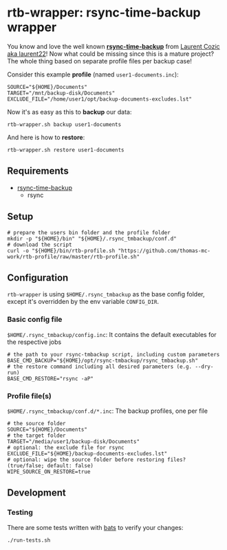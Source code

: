 # rtb-wrapper: rsync-time-backup wrapper

You know and love the well known __[rsync-time-backup](https://github.com/laurent22/rsync-time-backup)__ from
[Laurent Cozic aka laurent22](https://github.com/laurent22)! Now what could be missing since this is a mature 
project? The whole thing based on separate profile files per backup case!

Consider this example __profile__ (named `user1-documents.inc`):

    SOURCE="${HOME}/Documents"
    TARGET="/mnt/backup-disk/Documents"
    EXCLUDE_FILE="/home/user1/opt/backup-documents-excludes.lst"

Now it's as easy as this to __backup__ our data:

    rtb-wrapper.sh backup user1-documents 

And here is how to __restore__:

    rtb-wrapper.sh restore user1-documents

## Requirements

- [rsync-time-backup](https://github.com/laurent22/rsync-time-backup)
  - rsync

## Setup

    # prepare the users bin folder and the profile folder
    mkdir -p "${HOME}/bin" "${HOME}/.rsync_tmbackup/conf.d"
    # download the script
    curl -o "${HOME}/bin/rtb-profile.sh "https://github.com/thomas-mc-work/rtb-profile/raw/master/rtb-profile.sh"

## Configuration

`rtb-wrapper` is using `$HOME/.rsync_tmbackup` as the base config folder, except it's overridden by the env 
variable `CONFIG_DIR`.

### Basic config file

`$HOME/.rsync_tmbackup/config.inc`: It contains the default executables for the respective jobs

    # the path to your rsync-tmbackup script, including custom parameters
    BASE_CMD_BACKUP="${HOME}/opt/rsync-tmbackup/rsync_tmbackup.sh"
    # the restore command including all desired parameters (e.g. --dry-run)
    BASE_CMD_RESTORE="rsync -aP"

### Profile file(s)

`$HOME/.rsync_tmbackup/conf.d/*.inc`: The backup profiles, one per file

    # the source folder
    SOURCE="${HOME}/Documents"
    # the target folder
    TARGET="/media/user1/backup-disk/Documents"
    # optional: the exclude file for rsync
    EXCLUDE_FILE="${HOME}/backup-documents-excludes.lst"
    # optional: wipe the source folder before restoring files? (true/false; default: false)
    WIPE_SOURCE_ON_RESTORE=true

## Development

### Testing

There are some tests written with [bats](https://github.com/sstephenson/bats) to verify your changes:

```bash
./run-tests.sh
```